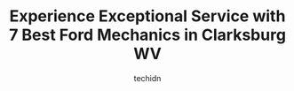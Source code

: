 ---
layout: ampstory
image: https://images.unsplash.com/photo-1494976351278-20cf4a33d65b?ixlib=rb-4.0.3&ixid=MnwxMjA3fDB8MHxwaG90by1wYWdlfHx8fGVufDB8fHx8&auto=format&fit=crop&w=640&h=853&q=80
author: techidn
featured: false
description: Experience the excellence of automotive service by visiting the 7 best Ford Mechanic in Clarksburg WV, USA. With their expertise, attention to detail, and commitment to customer satisfaction
title: Experience Exceptional Service with 7 Best Ford Mechanics in Clarksburg WV
cover:
   title: Experience Exceptional Service with 7 Best Ford Mechanics in Clarksburg WV
   subtitle: Rickpate
   background: https://images.unsplash.com/photo-1494976351278-20cf4a33d65b?ixlib=rb-4.0.3&ixid=MnwxMjA3fDB8MHxwaG90by1wYWdlfHx8fGVufDB8fHx8&auto=format&fit=crop&w=640&h=853&q=80

pages: 
 - layout: thirds
   top: <h1>#1 Plaza Service Center</h1>
   bottom: "<p>Called them and asked for a quote the lady said they was busy she asked for vehicle info. First she said if its a 4.0 dont want to mess with it but said its a 3.0 and </p>"
   background: https://www.knot35.com/toplist/wp-content/uploads/2023/06/best-ford-mechanic-1-in-clarksburg-wv-1685841985.jpeg
   backgroundblur: true
 - layout: thirds
   top: <h1>#2 Total Care Auto Repair</h1>
   bottom: "<p>650 1, 2 W Pike St, Clarksburg, WV 26301, United States</p>"
   background: https://www.knot35.com/toplist/wp-content/uploads/2023/06/best-ford-mechanic-2-in-clarksburg-wv-1685841986.jpeg
   cta:
      link: https://www.knot35.com/toplist/experience-exceptional-service-with-7-best-ford-mechanics-in-clarksburg-wv/
      text: Experience Exceptional Service with 7 Best Ford Mechanics in Clarksburg WV
 - layout: thirds
   top: <h1>#3 Quick Lane Tire & Auto Center</h1>
   bottom: "<p>1564 E Pike St, Clarksburg, WV 26301, United States</p>"
   background: https://www.knot35.com/toplist/wp-content/uploads/2023/06/best-ford-mechanic-3-in-clarksburg-wv-1685841986.png
   cta:
      link: https://www.knot35.com/toplist/experience-exceptional-service-with-7-best-ford-mechanics-in-clarksburg-wv/
      text: Experience Exceptional Service with 7 Best Ford Mechanics in Clarksburg WV
 - layout: thirds
   top: <h1>#4 Walmart Auto Care Centers</h1>
   bottom: "<p>550 Emily Dr, Clarksburg, WV 26301, United States</p>"
   background: https://images.unsplash.com/photo-1591393223703-56fe1347ac62?ixlib=rb-4.0.3&ixid=MnwxMjA3fDB8MHxwaG90by1wYWdlfHx8fGVufDB8fHx8&auto=format&fit=crop&w=640&h=853&q=80
   cta:
      link: https://www.knot35.com/toplist/experience-exceptional-service-with-7-best-ford-mechanics-in-clarksburg-wv/
      text: Experience Exceptional Service with 7 Best Ford Mechanics in Clarksburg WV
 - layout: thirds
   top: <h1>#5 Prices Garage LLC</h1>
   bottom: "<p>1997 E Pike St, Clarksburg, WV 26301, United States</p>"
   background: https://images.unsplash.com/photo-1613843873231-1447db182f97?ixlib=rb-4.0.3&ixid=MnwxMjA3fDB8MHxwaG90by1wYWdlfHx8fGVufDB8fHx8&auto=format&fit=crop&w=640&h=853&q=80
   cta:
      link: https://www.knot35.com/toplist/experience-exceptional-service-with-7-best-ford-mechanics-in-clarksburg-wv/
      text: Experience Exceptional Service with 7 Best Ford Mechanics in Clarksburg WV
 - layout: thirds
   top: <h1>#6 Jims Service Center</h1>
   bottom: "<p>1700 Buckhannon Pike, Clarksburg, WV 26301, United States</p>"
   background: https://images.unsplash.com/photo-1541356665065-22676f35dd40?ixlib=rb-4.0.3&ixid=MnwxMjA3fDB8MHxwaG90by1wYWdlfHx8fGVufDB8fHx8&auto=format&fit=crop&w=640&h=853&q=80
   cta:
      link: https://www.knot35.com/toplist/experience-exceptional-service-with-7-best-ford-mechanics-in-clarksburg-wv/
      text: Experience Exceptional Service with 7 Best Ford Mechanics in Clarksburg WV
 - layout: thirds
   top: <h1>#7 Romrog</h1>
   bottom: "<p>1024 E Pike St, Clarksburg, WV 26301, United States</p>"
   background: https://images.unsplash.com/photo-1620421680010-0766ff230392?ixlib=rb-4.0.3&ixid=MnwxMjA3fDB8MHxwaG90by1wYWdlfHx8fGVufDB8fHx8&auto=format&fit=crop&w=640&h=853&q=80
   cta:
      link: https://www.knot35.com/toplist/experience-exceptional-service-with-7-best-ford-mechanics-in-clarksburg-wv/
      text: Experience Exceptional Service with 7 Best Ford Mechanics in Clarksburg WV
 - layout: thirds
   middle: Continue reading...
   background: https://images.unsplash.com/photo-1527066579998-dbbae57f45ce?ixlib=rb-4.0.3&ixid=MnwxMjA3fDB8MHxwaG90by1wYWdlfHx8fGVufDB8fHx8&auto=format&fit=crop&w=640&h=853&q=80
   cta:
      link: https://www.knot35.com/toplist/experience-exceptional-service-with-7-best-ford-mechanics-in-clarksburg-wv/
      text: Experience Exceptional Service with 7 Best Ford Mechanics in Clarksburg WV
      
---